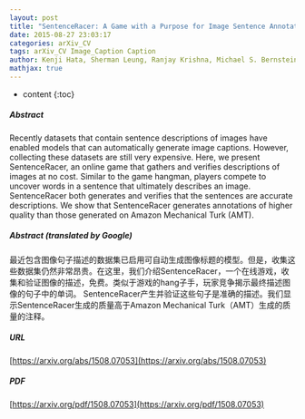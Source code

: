 ```yaml
---
layout: post
title: "SentenceRacer: A Game with a Purpose for Image Sentence Annotation"
date: 2015-08-27 23:03:17
categories: arXiv_CV
tags: arXiv_CV Image_Caption Caption
author: Kenji Hata, Sherman Leung, Ranjay Krishna, Michael S. Bernstein, Li Fei-Fei
mathjax: true
---
```


* content
{:toc}

##### Abstract
Recently datasets that contain sentence descriptions of images have enabled models that can automatically generate image captions. However, collecting these datasets are still very expensive. Here, we present SentenceRacer, an online game that gathers and verifies descriptions of images at no cost. Similar to the game hangman, players compete to uncover words in a sentence that ultimately describes an image. SentenceRacer both generates and verifies that the sentences are accurate descriptions. We show that SentenceRacer generates annotations of higher quality than those generated on Amazon Mechanical Turk (AMT).

##### Abstract (translated by Google)
最近包含图像句子描述的数据集已启用可自动生成图像标题的模型。但是，收集这些数据集仍然非常昂贵。在这里，我们介绍SentenceRacer，一个在线游戏，收集和验证图像的描述，免费。类似于游戏的hang子手，玩家竞争揭示最终描述图像的句子中的单词。 SentenceRacer产生并验证这些句子是准确的描述。我们显示SentenceRacer生成的质量高于Amazon Mechanical Turk（AMT）生成的质量的注释。

##### URL
[https://arxiv.org/abs/1508.07053](https://arxiv.org/abs/1508.07053)

##### PDF
[https://arxiv.org/pdf/1508.07053](https://arxiv.org/pdf/1508.07053)

